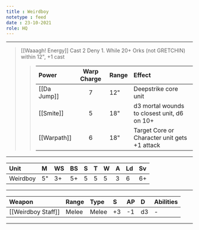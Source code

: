 ```yaml
---
title : Weirdboy
notetype : feed
date : 23-10-2021
role: HQ
---
```


---

> [[Waaagh! Energy]] Cast 2 Deny 1. While 20+ Orks (not GRETCHIN) within 12", +1 cast
> 
>> | Power   | Warp Charge | Range | Effect                                       |
>> |:------- |:-----------:|:----- |:-------------------------------------------- |
>> | [[Da Jump]] | 7           | 12"   | Deepstrike core unit                         |
>> | [[Smite]]   | 5           | 18"   | d3 mortal wounds to closest unit, d6 on 10+  |
>> | [[Warpath]] | 6           | 18"   | Target Core or Character unit gets +1 attack |

---

| Unit     | M   | WS  | BS  | S   | T   | W   | A   | Ld  | Sv  |
|:-------- |:--- |:--- |:--- |:--- |:--- |:--- |:--- |:--- |:--- |
| Weirdboy | 5"  | 3+  | 5+  | 5   | 5   | 5   | 3   | 6   | 6+  |

---

| Weapon             | Range | Type  | S   | AP  | D   | Abilities |
|:------------------ |:----- |:----- |:--- |:--- |:--- |:--------- |
| [[Weirdboy Staff]] | Melee | Melee | +3  | -1  | d3  | -         |

---